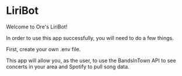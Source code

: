 # LiriBot

Welcome to Ore's LiriBot!

In order to use this app successfully, you will need to do a few things.

First, create your own .env file.

This app will allow you, as the user, to use the BandsInTown API to see concerts in your area and Spotify to pull song data.